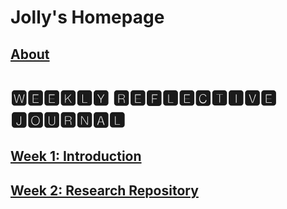 # Jolly's Homepage

## [About](https://jolly20220861.github.io/about)
# 🆆🅴🅴🅺🅻🆈 🆁🅴🅵🅻🅴🅲🆃🅸🆅🅴 🅹🅾🆄🆁🅽🅰🅻
## [Week 1: Introduction](https://jolly20220861.github.io/Week1)
## [Week 2: Research Repository](https://jolly20220861.github.io/Week2)
